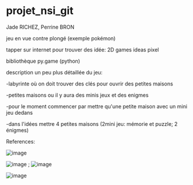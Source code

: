 # projet_nsi_git
Jade RICHEZ, Perrine BRON

jeu en vue contre plongé (exemple pokémon)

tapper sur internet pour trouver des idée: 2D games ideas pixel

bibliothèque py.game (python)

description un peu plus détaillée du jeu:

-labyrinte où on doit trouver des clés pour ouvrir des petites maisons 

-petites maisons ou il y aura des minis jeux et des enigmes 

-pour le moment commencer par mettre qu'une petite maison avec un mini jeu dedans

-dans l'idées mettre 4 petites maisons (2mini jeu: mémorie et puzzle; 2 énigmes)

References:


![image](https://user-images.githubusercontent.com/95481660/145577070-81f30e55-64e0-4e32-adc7-f0ed2e074306.png)

![image](https://user-images.githubusercontent.com/95481694/145578967-6b2150a0-a88c-4151-9629-f9c089327240.png) ; ![image](https://user-images.githubusercontent.com/95481694/145579029-c0f4663f-897a-4eca-a8bb-c9506566b5ae.png)


![image](https://user-images.githubusercontent.com/95481694/145579738-15fb2a74-dddd-4c99-8c1e-bc3dc83667f2.png)
